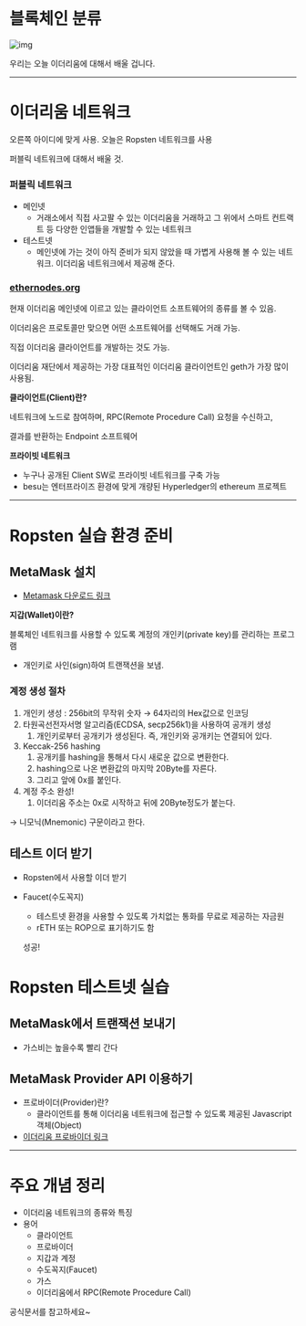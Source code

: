 # 블록체인 분류

![img](https://s3.us-west-2.amazonaws.com/secure.notion-static.com/56bbd591-bc70-462c-b1df-483f89145895/Untitled.png?X-Amz-Algorithm=AWS4-HMAC-SHA256&X-Amz-Content-Sha256=UNSIGNED-PAYLOAD&X-Amz-Credential=AKIAT73L2G45EIPT3X45%2F20220826%2Fus-west-2%2Fs3%2Faws4_request&X-Amz-Date=20220826T144303Z&X-Amz-Expires=86400&X-Amz-Signature=d0c6ecabaed4164edb73e2e13cc5cab787a1381c2c387ebaf726e874cafc7f72&X-Amz-SignedHeaders=host&response-content-disposition=filename%20%3D%22Untitled.png%22&x-id=GetObject)

우리는 오늘 이더리움에 대해서 배울 겁니다.

------

# 이더리움 네트워크



오른쪽 아이디에 맞게 사용. 오늘은 Ropsten 네트워크를 사용

퍼블릭 네트워크에 대해서 배울 것.

### 퍼블릭 네트워크

- 메인넷
  - 거래소에서 직접 사고팔 수 있는 이더리움을 거래하고 그 위에서 스마트 컨트랙트 등 다양한 인앱들을 개발할 수 있는 네트워크
- 테스트넷
  - 메인넷에 가는 것이 아직 준비가 되지 않았을 때 가볍게 사용해 볼 수 있는 네트워크. 이더리움 네트워크에서 제공해 준다.

### [ethernodes.org](http://ethernodes.org)



현재 이더리움 메인넷에 이르고 있는 클라이언트 소프트웨어의 종류를 볼 수 있음.

이더리움은 프로토콜만 맞으면 어떤 소프트웨어를 선택해도 거래 가능.

직접 이더리움 클라이언트를 개발하는 것도 가능.

이더리움 재단에서 제공하는 가장 대표적인 이더리움 클라이언트인 geth가 가장 많이 사용됨.

**클라이언트(Client)란?**

네트워크에 노드로 참여하며, RPC(Remote Procedure Call) 요청을 수신하고,

결과를 반환하는 Endpoint 소프트웨어

**프라이빗 네트워크**

- 누구나 공개된 Client SW로 프라이빗 네트워크를 구축 가능
- besu는 엔터프라이즈 환경에 맞게 개량된 Hyperledger의 ethereum 프로젝트

------

# Ropsten 실습 환경 준비

## MetaMask 설치

- [Metamask 다운로드 링크](https://metamask.io/)

**지갑(Wallet)이란?**

블록체인 네트워크를 사용할 수 있도록 계정의 개인키(private key)를 관리하는 프로그램

- 개인키로 사인(sign)하여 트랜잭션을 보냄.

### 계정 생성 절차



1. 개인키 생성 : 256bit의 무작위 숫자 → 64자리의 Hex값으로 인코딩
2. 타원곡선전자서명 알고리즘(ECDSA, secp256k1)을 사용하여 공개키 생성
   1. 개인키로부터 공개키가 생성된다. 즉, 개인키와 공개키는 연결되어 있다.
3. Keccak-256 hashing
   1. 공개키를 hashing을 통해서 다시 새로운 값으로 변환한다.
   2. hashing으로 나온 변환값의 마지막 20Byte를 자른다.
   3. 그리고 앞에 0x를 붙인다.
4. 계정 주소 완성!
   1. 이더리움 주소는 0x로 시작하고 뒤에 20Byte정도가 붙는다.

→ 니모닉(Mnemonic) 구문이라고 한다.

## 테스트 이더 받기

- Ropsten에서 사용할 이더 받기

- Faucet(수도꼭지)

  - 테스트넷 환경을 사용할 수 있도록 가치없는 통화를 무료로 제공하는 자금원
  - rETH 또는 ROP으로 표기하기도 함

  

  성공!

# Ropsten 테스트넷 실습

## MetaMask에서 트랜잭션 보내기

- 가스비는 높을수록 빨리 간다

## MetaMask Provider API 이용하기

- 프로바이더(Provider)란?
  - 클라이언트를 통해 이더리움 네트워크에 접근할 수 있도록 제공된 Javascript 객체(Object)
- [이더리움 프로바이더 링크](https://docs.metamask.io/guide/ethereum-provider.html)

------

# 주요 개념 정리

- 이더리움 네트워크의 종류와 특징
- 용어
  - 클라이언트
  - 프로바이더
  - 지갑과 계정
  - 수도꼭지(Faucet)
  - 가스
  - 이더리움에서 RPC(Remote Procedure Call)



공식문서를 참고하세요~
